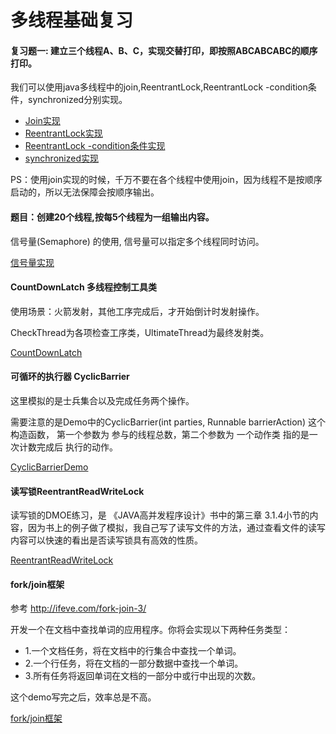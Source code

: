 # 多线程基础复习

#### 复习题一: 建立三个线程A、B、C，实现交替打印，即按照ABCABCABC的顺序打印。

  我们可以使用java多线程中的join,ReentrantLock,ReentrantLock -condition条件，synchronized分别实现。

- [Join实现](https://github.com/NealLemon/multithread/tree/master/src/main/java/base/printABC/join)
- [ReentrantLock实现](https://github.com/NealLemon/multithread/tree/master/src/main/java/base/printABC/relock)
- [ReentrantLock -condition条件实现](https://github.com/NealLemon/multithread/tree/master/src/main/java/base/printABC/relock_condition)
- [synchronized实现](https://github.com/NealLemon/multithread/tree/master/src/main/java/base/printABC/sync)



PS：使用join实现的时候，千万不要在各个线程中使用join，因为线程不是按顺序启动的，所以无法保障会按顺序输出。



#### 题目：创建20个线程,按每5个线程为一组输出内容。

信号量(Semaphore) 的使用, 信号量可以指定多个线程同时访问。

[信号量实现](https://github.com/NealLemon/multithread/tree/master/src/main/java/base/printgroup)

####  CountDownLatch 多线程控制工具类

使用场景：火箭发射，其他工序完成后，才开始倒计时发射操作。

CheckThread为各项检查工序类，UltimateThread为最终发射类。

[CountDownLatch ](https://github.com/NealLemon/multithread/tree/master/src/main/java/base/countdownlatch)

#### 可循环的执行器 CyclicBarrier

这里模拟的是士兵集合以及完成任务两个操作。

需要注意的是Demo中的CyclicBarrier(int parties, Runnable barrierAction) 这个构造函数， 第一个参数为 参与的线程总数，第二个参数为 一个动作类 指的是一次计数完成后 执行的动作。

[CyclicBarrierDemo](https://github.com/NealLemon/multithread/tree/master/src/main/java/base/CyclicBarrier)

#### 读写锁ReentrantReadWriteLock 

读写锁的DMOE练习，是 《JAVA高并发程序设计》书中的第三章 3.1.4小节的内容，因为书上的例子做了模拟，我自己写了读写文件的方法，通过查看文件的读写内容可以快速的看出是否读写锁具有高效的性质。

[ReentrantReadWriteLock](https://github.com/NealLemon/multithread/tree/master/src/main/java/base/readwritelock)

#### fork/join框架

参考 http://ifeve.com/fork-join-3/

开发一个在文档中查找单词的应用程序。你将会实现以下两种任务类型：
- 1.一个文档任务，将在文档中的行集合中查找一个单词。
- 2.一个行任务，将在文档的一部分数据中查找一个单词。
- 3.所有任务将返回单词在文档的一部分中或行中出现的次数。

这个demo写完之后，效率总是不高。

[fork/join框架](https://github.com/NealLemon/multithread/tree/master/src/main/java/base/forkjoin)


